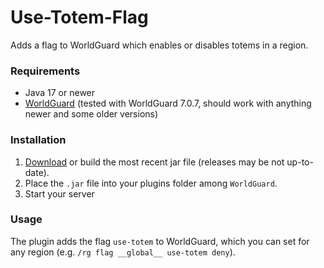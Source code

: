 # Use-Totem-Flag
Adds a flag to WorldGuard which enables or disables totems in a region.
### Requirements
 - Java 17 or newer
 - [WorldGuard](https://dev.bukkit.org/projects/worldguard) (tested with WorldGuard 7.0.7, should work with anything newer and some older versions)

### Installation
 1. [Download](https://github.com/haraxx-net/use-totem-flag/releases) or build the most recent jar file (releases may be not up-to-date).
 2. Place the `.jar` file into your plugins folder among `WorldGuard`.
 3. Start your server
### Usage
The plugin adds the flag `use-totem` to WorldGuard, which you can set for any region (e.g. `/rg flag __global__ use-totem deny`).
